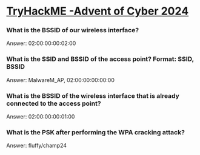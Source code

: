 # [TryHackME -Advent of Cyber 2024](https://tryhackme.com/r/room/adventofcyber2024)

### What is the BSSID of our wireless interface?
Answer: 02:00:00:00:02:00

### What is the SSID and BSSID of the access point? Format: SSID, BSSID
Answer: MalwareM_AP, 02:00:00:00:00:00

### What is the BSSID of the wireless interface that is already connected to the access point?
Answer: 02:00:00:00:01:00

### What is the PSK after performing the WPA cracking attack?
Answer: fluffy/champ24

### 
